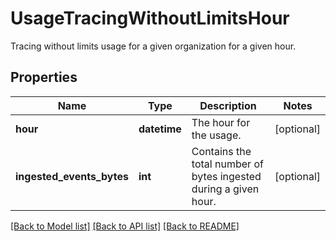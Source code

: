 # UsageTracingWithoutLimitsHour

Tracing without limits usage for a given organization for a given hour.
## Properties
Name | Type | Description | Notes
------------ | ------------- | ------------- | -------------
**hour** | **datetime** | The hour for the usage. | [optional] 
**ingested_events_bytes** | **int** | Contains the total number of bytes ingested during a given hour. | [optional] 

[[Back to Model list]](README.md#documentation-for-models) [[Back to API list]](README.md#documentation-for-api-endpoints) [[Back to README]](README.md)


